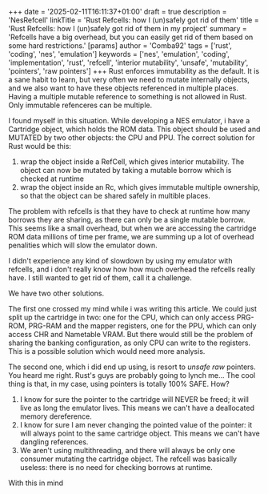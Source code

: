 +++
date = '2025-02-11T16:11:37+01:00'
draft = true
description = 'NesRefcell'
linkTitle = 'Rust Refcells: how I (un)safely got rid of them'
title = 'Rust Refcells: how I (un)safely got rid of them in my project'
summary = 'Refcells have a big overhead, but you can easily get rid of them based on some hard restrictions.'
[params]
  author = 'Comba92'
tags = ['rust', 'coding', 'nes', 'emulation']
keywords = ['nes', 'emulation', 'coding', 'implementation', 'rust', 'refcell', 'interior mutability', 'unsafe', 'mutability', 'pointers', 'raw pointers']
+++
Rust enforces immutability as the default. It is a sane habit to learn, but very often we need to mutate internally objects, and we also want to have these objects referenced in multiple places. Having a multiple mutable reference to something is not allowed in Rust. Only immutable refenceres can be multiple.

I found myself in this situation. While developing a NES emulator, i have a Cartridge object, which holds the ROM data. This object should be used and MUTATED by two other objects: the CPU and PPU.
The correct solution for Rust would be this:
1. wrap the object inside a RefCell, which gives interior mutability. The object can now be mutated by taking a mutable borrow which is checked at runtime
2. wrap the object inside an Rc, which gives immutable multiple ownership, so that the object can be shared safely in multible places.

The problem with refcells is that they have to check at runtime how many borrows they are sharing, as there can only be a single mutable borrow. This seems like a small overhead, but when we are accessing the cartridge ROM data millions of time per frame, we are summing up a lot of overhead penalities which will slow the emulator down.

I didn't experience any kind of slowdown by using my emulator with refcells, and i don't really know how how much overhead the refcells really have. I still wanted to get rid of them, call it a challenge.

We have two other solutions.

The first one crossed my mind while i was writing this article. We could just split up the cartridge in two: one for the CPU, which can only access PRG-ROM, PRG-RAM and the mapper registers, one for the PPU, which can only access CHR and Nametable VRAM. But there would still be the problem of sharing the banking configuration, as only CPU can write to the registers. This is a possible solution which would need more analysis.

The second one, which i did end up using, is resort to *unsafe raw* pointers. You heard me right. Rust's guys are probably going to lynch me...
The cool thing is that, in my case, using pointers is totally 100% SAFE. How?

1. I know for sure the pointer to the cartridge will NEVER be freed; it will live as long the emulator lives. This means we can't have a deallocated memory dereference.
2. I know for sure I am never changing the pointed value of the pointer: it will always point to the same cartridge object. This means we can't have dangling references.
3. We aren't using multithreading, and there will always be only one consumer mutating the cartridge object. The refcell was basically useless: there is no need for checking borrows at runtime.

With this in mind 